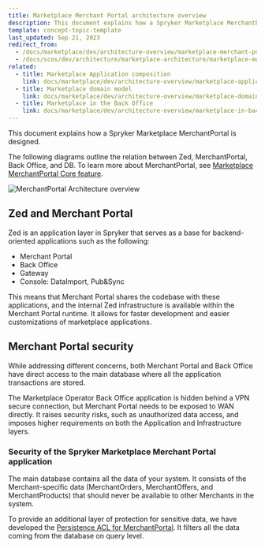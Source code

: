 ```yaml
---
title: Marketplace Merchant Portal architecture overview
description: This document explains how a Spryker Marketplace MerchantPortal is designed.
template: concept-topic-template
last_updated: Sep 21, 2023
redirect_from:
  - /docs/marketplace/dev/architecture-overview/marketplace-merchant-portal-architecture-overview.html
  - /docs/scos/dev/architecture/marketplace-architecture/marketplace-merchant-portal-architecture-overview.html
related:
  - title: Marketplace Application composition
    link: docs/marketplace/dev/architecture-overview/marketplace-application-composition.html
  - title: Marketplace domain model
    link: docs/marketplace/dev/architecture-overview/marketplace-domain-model.html
  - title: Marketplace in the Back Office
    link: docs/marketplace/dev/architecture-overview/marketplace-in-back-office.html
---
```

This document explains how a Spryker Marketplace MerchantPortal is designed.

The following diagrams outline the relation between Zed, MerchantPortal, Back Office, and DB. To learn more about MerchantPortal, see [Marketplace MerchantPortal Core feature](/docs/pbc/all/merchant-management/{{site.version}}/marketplace/marketplace-merchant-portal-core-feature-overview/marketplace-merchant-portal-core-feature-overview.html).

![MerchantPortal Architecture overview](https://confluence-connect.gliffy.net/embed/image/4b06167a-3c9a-483c-8b57-32544b211fc5.png?utm_medium=live&utm_source=custom)

## Zed and Merchant Portal

Zed is an application layer in Spryker that serves as a base for backend-oriented applications such as the following:
* Merchant Portal
* Back Office
* Gateway
* Console: DataImport, Pub&Sync

This means that Merchant Portal shares the codebase with these applications, and the internal Zed infrastructure is available within the Merchant Portal runtime. It allows for faster development and easier customizations of marketplace applications.

## Merchant Portal security

While addressing different concerns, both Merchant Portal and Back Office have direct access to the main database where all the application transactions are stored.

The Marketplace Operator Back Office application is hidden behind a VPN secure connection, but Merchant Portal needs to be exposed to WAN directly. It raises security risks, such as unauthorized data access, and imposes higher requirements on both the Application and Infrastructure layers.


### Security of the Spryker Marketplace Merchant Portal application

The main database contains all the data of your system. It consists of the Merchant-specific data (MerchantOrders, MerchantOffers, and MerchantProducts) that should never be available to other Merchants in the system.

To provide an additional layer of protection for sensitive data, we have developed the [Persistence ACL for MerchantPortal](/docs/pbc/all/merchant-management/{{site.version}}/marketplace/marketplace-merchant-portal-core-feature-overview/persistence-acl-configuration.html). It filters all the data coming from the database on query level.

